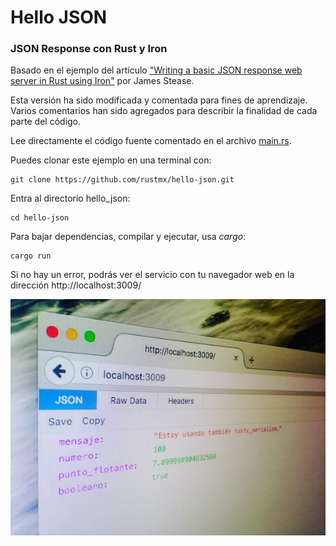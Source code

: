 # Hello JSON
### JSON Response con Rust y Iron

Basado en el ejemplo del artículo ["Writing a basic JSON response web server in Rust using Iron"](https://www.jamestease.co.uk/blether/writing-a-basic-json-web-server-in-rust-using-iron) por James Stease.

Esta versión ha sido modificada y comentada para fines de aprendizaje. Varios comentarios han sido agregados para describir la finalidad de cada parte del código.

Lee directamente el código fuente comentado en el archivo [main.rs](src/main.rs).

Puedes clonar este ejemplo en una terminal con:

    git clone https://github.com/rustmx/hello-json.git

Entra al directorio hello_json:

    cd hello-json

Para bajar dependencias, compilar y ejecutar, usa _cargo_:

    cargo run

Si no hay un error, podrás ver el servicio con tu navegador web en la dirección http://localhost:3009/

![Firefox consultando el servicio JSON](img/IMG_5452.JPG)